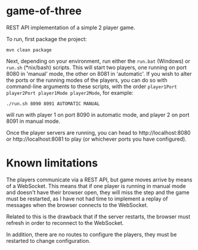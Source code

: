 # game-of-three
REST API implementation of a simple 2 player game.

To run, first package the project:

`mvn clean package`

Next, depending on your environment, run either the `run.bat` (Windows) or `run.sh` (*nix/bash) scripts. This will start two players, one running on port 8080 in 'manual' mode, the other on 8081 in 'automatic'.
If you wish to alter the ports or the running modes of the players, you can do so with command-line arguments to these scripts, with the order `player1Port player2Port player1Mode player2Mode`, for example:

`./run.sh 8090 8091 AUTOMATIC MANUAL`

will run with player 1 on port 8090 in automatic mode, and player 2 on port 8091 in manual mode.

Once the player servers are running, you can head to http://localhost:8080 or http://localhost:8081 to play (or whichever ports you have configured).

# Known limitations

The players communicate via a REST API, but game moves arrive by means of a WebSocket. This means that if one player is running in manual mode and doesn't have their browser open, they will miss the step and the game must be restarted, as I have not had time to implement a replay of messages when the browser connects to the WebSocket.

Related to this is the drawback that if the server restarts, the browser must refresh in order to reconnect to the WebSocket.

In addition, there are no routes to configure the players, they must be restarted to change configuration.
